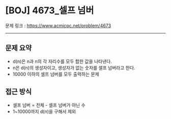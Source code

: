 # [BOJ] 4673_셀프 넘버

문제 링크 : https://www.acmicpc.net/problem/4673

----------------
## 문제 요약
  - d(n)은 n과 n의 각 자리수를 모두 합한 값을 나타낸다.
  - n은 d(n)의 생성자이고, 생성자가 없는 숫자를 셀프 넘버라고 한다.
  - 10000 이하의 셀프 넘버를 모두 출력하는 문제

## 접근 방식
  - 셀프 넘버 = 전체 - 셀프 넘버가 아닌 수
  - 1~10000까지 d(n)을 구해서 제외

